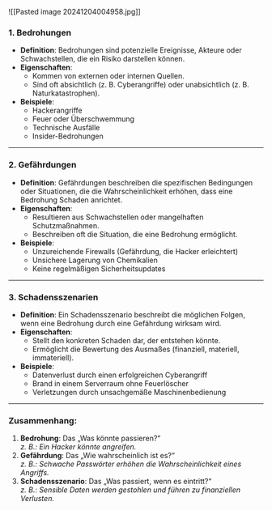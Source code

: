 
![[Pasted image 20241204004958.jpg]]

### **1. Bedrohungen**

- **Definition**: Bedrohungen sind potenzielle Ereignisse, Akteure oder Schwachstellen, die ein Risiko darstellen können.
- **Eigenschaften**:
    - Kommen von externen oder internen Quellen.
    - Sind oft absichtlich (z. B. Cyberangriffe) oder unabsichtlich (z. B. Naturkatastrophen).
- **Beispiele**:
    - Hackerangriffe
    - Feuer oder Überschwemmung
    - Technische Ausfälle
    - Insider-Bedrohungen

---

### **2. Gefährdungen**

- **Definition**: Gefährdungen beschreiben die spezifischen Bedingungen oder Situationen, die die Wahrscheinlichkeit erhöhen, dass eine Bedrohung Schaden anrichtet.
- **Eigenschaften**:
    - Resultieren aus Schwachstellen oder mangelhaften Schutzmaßnahmen.
    - Beschreiben oft die Situation, die eine Bedrohung ermöglicht.
- **Beispiele**:
    - Unzureichende Firewalls (Gefährdung, die Hacker erleichtert)
    - Unsichere Lagerung von Chemikalien
    - Keine regelmäßigen Sicherheitsupdates

---

### **3. Schadensszenarien**

- **Definition**: Ein Schadensszenario beschreibt die möglichen Folgen, wenn eine Bedrohung durch eine Gefährdung wirksam wird.
- **Eigenschaften**:
    - Stellt den konkreten Schaden dar, der entstehen könnte.
    - Ermöglicht die Bewertung des Ausmaßes (finanziell, materiell, immateriell).
- **Beispiele**:
    - Datenverlust durch einen erfolgreichen Cyberangriff
    - Brand in einem Serverraum ohne Feuerlöscher
    - Verletzungen durch unsachgemäße Maschinenbedienung

---

### **Zusammenhang**:

1. **Bedrohung**: Das „Was könnte passieren?“  
    _z. B.: Ein Hacker könnte angreifen._
2. **Gefährdung**: Das „Wie wahrscheinlich ist es?“  
    _z. B.: Schwache Passwörter erhöhen die Wahrscheinlichkeit eines Angriffs._
3. **Schadensszenario**: Das „Was passiert, wenn es eintritt?“  
    _z. B.: Sensible Daten werden gestohlen und führen zu finanziellen Verlusten._